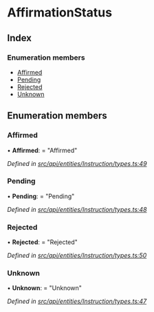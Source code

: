 # AffirmationStatus

## Index

### Enumeration members

* [Affirmed](affirmationstatus.md#affirmed)
* [Pending](affirmationstatus.md#pending)
* [Rejected](affirmationstatus.md#rejected)
* [Unknown](affirmationstatus.md#unknown)

## Enumeration members

### Affirmed

• **Affirmed**: = "Affirmed"

_Defined in_ [_src/api/entities/Instruction/types.ts:49_](https://github.com/PolymathNetwork/polymesh-sdk/blob/56921667/src/api/entities/Instruction/types.ts#L49)

### Pending

• **Pending**: = "Pending"

_Defined in_ [_src/api/entities/Instruction/types.ts:48_](https://github.com/PolymathNetwork/polymesh-sdk/blob/56921667/src/api/entities/Instruction/types.ts#L48)

### Rejected

• **Rejected**: = "Rejected"

_Defined in_ [_src/api/entities/Instruction/types.ts:50_](https://github.com/PolymathNetwork/polymesh-sdk/blob/56921667/src/api/entities/Instruction/types.ts#L50)

### Unknown

• **Unknown**: = "Unknown"

_Defined in_ [_src/api/entities/Instruction/types.ts:47_](https://github.com/PolymathNetwork/polymesh-sdk/blob/56921667/src/api/entities/Instruction/types.ts#L47)

